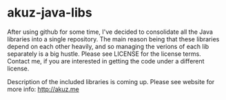 akuz-java-libs
==============

After using github for some time, I've decided to consolidate
all the Java libraries into a single repository. The main reason
being that these libraries depend on each other heavily, and so
managing the verions of each lib separately is a big hustle.
Please see LICENSE for the license terms. Contact me, if you 
are interested in getting the code under a different license.

Description of the included libraries is coming up.
Please see website for more info: <http://akuz.me>
